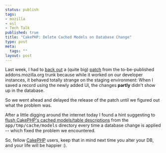 ```yaml
--- 
status: publish
tags: 
- mozilla
- osl
- Tech Talk
published: true
title: "CakePHP: Delete Cached Models on Database Change"
type: post
meta: 
  tags: ""
layout: post
---
```

Last week, I had to <a href="https://bugzilla.mozilla.org/show_bug.cgi?id=376766#c19">back out</a> a (quite big) <a href="https://bugzilla.mozilla.org/show_bug.cgi?id=376766">patch</a> from the to-be-published addons.mozilla.org trunk because while it worked on our developer instances, it behaved totally strange on the staging environment: When I saved a record using the newly added UI, the changes <strong>partly</strong> didn't show up in the database.

So we went ahead and delayed the release of the patch until we figured out what the problem was.

After a little digging around the internet today I found a hint suggesting to <a href="http://snook.ca/archives/cakephp/delete_cached_models/">flush CakePHP's cached models/table descriptions</a> from the <tt>app/tmp/cache/models</tt> directory every time a database change is applied -- which fixed the problem we encountered.

So, fellow <a href="http://cakephp.org">CakePHP</a> users, keep that in mind next time you alter your DB, and your life will be happier :).
